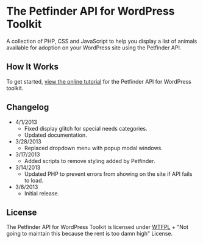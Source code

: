 # The Petfinder API for WordPress Toolkit
A collection of PHP, CSS and JavaScript to help you display a list of animals available for adoption on your WordPress site using the Petfinder API.

## How It Works
To get started, [view the online tutorial](http://cferdinandi.github.com/petfinder-api-for-wordpress/) for the Petfinder API for WordPress toolkit.

## Changelog
* 4/1/2013
  * Fixed display glitch for special needs categories.
  * Updated documentation.
* 3/28/2013
  * Replaced dropdown menu with popup modal windows.
* 3/17/2013
  * Added scripts to remove styling added by Petfinder.
* 3/14/2013
  * Updated PHP to prevent errors from showing on the site if API fails to load.
* 3/6/2013
  * Initial release.

## License
The Petfinder API for WordPress Toolkit is licensed under [WTFPL](http://www.wtfpl.net/) + "Not going to maintain this because the rent is too damn high" License.
